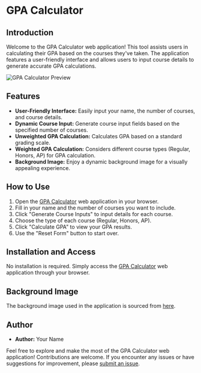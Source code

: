 # GPA Calculator

## Introduction

Welcome to the GPA Calculator web application! This tool assists users in calculating their GPA based on the courses they've taken. The application features a user-friendly interface and allows users to input course details to generate accurate GPA calculations.

![GPA Calculator Preview](https://s3-us-west-2.amazonaws.com/sportshub2-uploads-prod/files/sites/234/2017/07/13194106/11995.png)

## Features

- **User-Friendly Interface:** Easily input your name, the number of courses, and course details.
- **Dynamic Course Input:** Generate course input fields based on the specified number of courses.
- **Unweighted GPA Calculation:** Calculates GPA based on a standard grading scale.
- **Weighted GPA Calculation:** Considers different course types (Regular, Honors, AP) for GPA calculation.
- **Background Image:** Enjoy a dynamic background image for a visually appealing experience.

## How to Use

1. Open the [GPA Calculator](https://mrmenvik.github.io/FBLA-INTRO-TO-PROGRAMMING/) web application in your browser.
2. Fill in your name and the number of courses you want to include.
3. Click "Generate Course Inputs" to input details for each course.
4. Choose the type of each course (Regular, Honors, AP).
5. Click "Calculate GPA" to view your GPA results.
6. Use the "Reset Form" button to start over.

## Installation and Access

No installation is required. Simply access the [GPA Calculator](https://mrmenvik.github.io/FBLA-INTRO-TO-PROGRAMMING/) web application through your browser.

## Background Image

The background image used in the application is sourced from [here](https://s3-us-west-2.amazonaws.com/sportshub2-uploads-prod/files/sites/234/2017/07/13194106/11995.png).

## Author

- **Author:** Your Name

Feel free to explore and make the most of the GPA Calculator web application! Contributions are welcome. If you encounter any issues or have suggestions for improvement, please [submit an issue](#).
